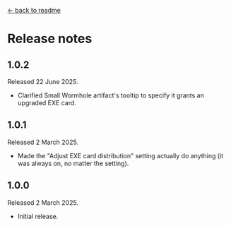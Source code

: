 [← back to readme](README.md)

# Release notes

## 1.0.2
Released 22 June 2025.

* Clarified Small Wormhole artifact's tooltip to specify it grants an upgraded EXE card.

## 1.0.1
Released 2 March 2025.

* Made the "Adjust EXE card distribution" setting actually do anything (it was always on, no matter the setting).

## 1.0.0
Released 2 March 2025.

* Initial release.
